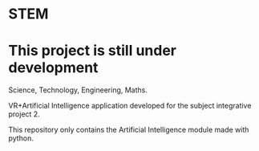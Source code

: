 # STEM

# This project is still under development


Science, Technology, Engineering, Maths.

VR+Artificial Intelligence application developed for the subject integrative project 2.

This repository only contains the Artificial Intelligence module made with python.
